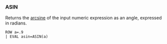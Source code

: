 <!--
This is generated by ESQL’s AbstractFunctionTestCase. Do no edit it. See ../README.md for how to regenerate it.
-->

### ASIN
Returns the [arcsine](https://en.wikipedia.org/wiki/Inverse_trigonometric_functions) of the input
numeric expression as an angle, expressed in radians.

```esql
ROW a=.9
| EVAL asin=ASIN(a)
```
